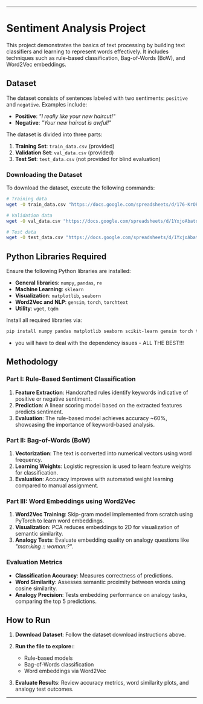 ---

# Sentiment Analysis Project

This project demonstrates the basics of text processing by building text classifiers and learning to represent words effectively. It includes techniques such as rule-based classification, Bag-of-Words (BoW), and Word2Vec embeddings.

## Dataset

The dataset consists of sentences labeled with two sentiments: `positive` and `negative`. Examples include:

- **Positive**: *"I really like your new haircut!"*
- **Negative**: *"Your new haircut is awful!"*

The dataset is divided into three parts:
1. **Training Set**: `train_data.csv` (provided)
2. **Validation Set**: `val_data.csv` (provided)
3. **Test Set**: `test_data.csv` (not provided for blind evaluation)

### Downloading the Dataset

To download the dataset, execute the following commands:

```bash
# Training data
wget -O train_data.csv "https://docs.google.com/spreadsheets/d/176-KrOP8nhLpoW91UnrOY9oq_-I0XYNKS1zmqIErFsA/gviz/tq?tqx=out:csv&sheet=train_data.csv"

# Validation data
wget -O val_data.csv "https://docs.google.com/spreadsheets/d/1YxjoAbatow3F5lbPEODToa8-YWvJoTY0aABS9zaXk-c/gviz/tq?tqx=out:csv&sheet=val_data.csv"

# Test data
wget -O test_data.csv "https://docs.google.com/spreadsheets/d/1YxjoAbatow3F5lbPEODToa8-YWvJoTY0aABS9zaXk-c/gviz/tq?tqx=out:csv&sheet=test_data.csv"
```

## Python Libraries Required

Ensure the following Python libraries are installed:

- **General libraries**: `numpy`, `pandas`, `re`
- **Machine Learning**: `sklearn`
- **Visualization**: `matplotlib`, `seaborn`
- **Word2Vec and NLP**: `gensim`, `torch`, `torchtext`
- **Utility**: `wget`, `tqdm`

Install all required libraries via:

```bash
pip install numpy pandas matplotlib seaborn scikit-learn gensim torch torchtext tqdm wget
```
- you will have to deal with the dependency issues - ALL THE BEST!!!

## Methodology

### Part I: Rule-Based Sentiment Classification
1. **Feature Extraction**: Handcrafted rules identify keywords indicative of positive or negative sentiment.
2. **Prediction**: A linear scoring model based on the extracted features predicts sentiment.
3. **Evaluation**: The rule-based model achieves accuracy ~60%, showcasing the importance of keyword-based analysis.

### Part II: Bag-of-Words (BoW)
1. **Vectorization**: The text is converted into numerical vectors using word frequency.
2. **Learning Weights**: Logistic regression is used to learn feature weights for classification.
3. **Evaluation**: Accuracy improves with automated weight learning compared to manual assignment.

### Part III: Word Embeddings using Word2Vec
1. **Word2Vec Training**: Skip-gram model implemented from scratch using PyTorch to learn word embeddings.
2. **Visualization**: PCA reduces embeddings to 2D for visualization of semantic similarity.
3. **Analogy Tests**: Evaluate embedding quality on analogy questions like *"man:king :: woman:?"*.

### Evaluation Metrics
- **Classification Accuracy**: Measures correctness of predictions.
- **Word Similarity**: Assesses semantic proximity between words using cosine similarity.
- **Analogy Precision**: Tests embedding performance on analogy tasks, comparing the top 5 predictions.

## How to Run


1. **Download Dataset**:
    Follow the dataset download instructions above.

2. **Run the file to explore:**:
    - Rule-based models
    - Bag-of-Words classification
    - Word embeddings via Word2Vec

4. **Evaluate Results**:
    Review accuracy metrics, word similarity plots, and analogy test outcomes.

---